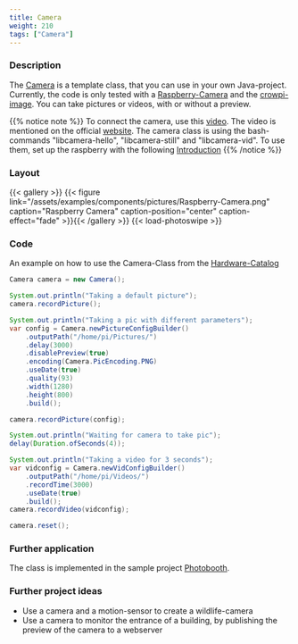 ```yaml
---
title: Camera
weight: 210
tags: ["Camera"]
---
```


### Description

The [Camera](https://github.com/Pi4J/pi4j-example-components/tree/main/src/main/java/com/pi4j/catalog/components/Camera.java) is a template class, that you can use in your own Java-project.
Currently, the code is only tested with a [Raspberry-Camera](https://www.raspberrypi.com/documentation/accessories/camera.html#introducing-the-raspberry-pi-cameras) and the [crowpi-image](/getting-started/crowpi/crowpi-os/).
You can take pictures or videos, with or without a preview.

{{% notice note %}}
To connect the camera, use this [video](https://youtu.be/GImeVqHQzsE). The video is mentioned on the official [website](https://www.raspberrypi.com/documentation/accessories/camera.html).
The camera class is using the bash-commands "libcamera-hello", "libcamera-still" and "libcamera-vid". To use them, set up the raspberry with the following [Introduction](https://www.raspberrypi.com/documentation/accessories/camera.html#getting-started)
{{% /notice %}}

### Layout

{{< gallery >}}
{{< figure link="/assets/examples/components/pictures/Raspberry-Camera.png" caption="Raspberry Camera" caption-position="center" caption-effect="fade" >}}{{< /gallery >}}
{{< load-photoswipe >}}

### Code

An example on how to use the Camera-Class from the [Hardware-Catalog](https://github.com/Pi4J/pi4j-example-components)

```java
Camera camera = new Camera();

System.out.println("Taking a default picture");
camera.recordPicture();

System.out.println("Taking a pic with different parameters");
var config = Camera.newPictureConfigBuilder()
    .outputPath("/home/pi/Pictures/")
    .delay(3000)
    .disablePreview(true)
    .encoding(Camera.PicEncoding.PNG)
    .useDate(true)
    .quality(93)
    .width(1280)
    .height(800)
    .build();

camera.recordPicture(config);

System.out.println("Waiting for camera to take pic");
delay(Duration.ofSeconds(4));

System.out.println("Taking a video for 3 seconds");
var vidconfig = Camera.newVidConfigBuilder()
    .outputPath("/home/pi/Videos/")
    .recordTime(3000)
    .useDate(true)
    .build();
camera.recordVideo(vidconfig);

camera.reset();
```

### Further application

The class is implemented in the sample project [Photobooth](https://github.com/DieterHolz/PhotoBooth).

### Further project ideas

- Use a camera and a motion-sensor to create a wildlife-camera
- Use a camera to monitor the entrance of a building, by publishing the preview of the camera to a webserver
